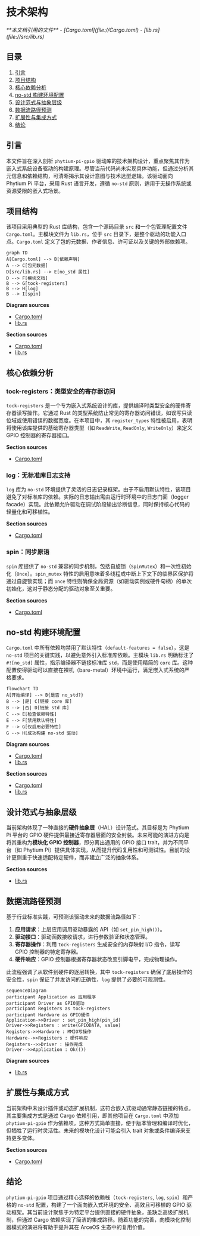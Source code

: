 # 技术架构

<cite>
**本文档引用的文件**  
- [Cargo.toml](file://Cargo.toml)
- [lib.rs](file://src/lib.rs)
</cite>

## 目录
1. [引言](#引言)
2. [项目结构](#项目结构)
3. [核心依赖分析](#核心依赖分析)
4. [no-std 构建环境配置](#no-std-构建环境配置)
5. [设计范式与抽象层级](#设计范式与抽象层级)
6. [数据流路径预测](#数据流路径预测)
7. [扩展性与集成方式](#扩展性与集成方式)
8. [结论](#结论)

## 引言

本文件旨在深入剖析 `phytium-pi-gpio` 驱动库的技术架构设计，重点聚焦其作为嵌入式系统设备驱动的构建原理。尽管当前代码尚未实现具体功能，但通过分析其元信息和依赖结构，可清晰揭示其设计意图与技术选型逻辑。该驱动面向 Phytium Pi 平台，采用 Rust 语言开发，遵循 `no-std` 原则，适用于无操作系统或资源受限的嵌入式场景。

## 项目结构

该项目采用典型的 Rust 库结构，包含一个源码目录 `src` 和一个包管理配置文件 `Cargo.toml`。主模块文件为 `lib.rs`，位于 `src` 目录下，是整个驱动的功能入口点。`Cargo.toml` 定义了包的元数据、作者信息、许可证以及关键的外部依赖项。

```mermaid
graph TD
A[Cargo.toml] --> B[依赖声明]
A --> C[包元数据]
D[src/lib.rs] --> E[no_std 属性]
D --> F[模块文档]
B --> G[tock-registers]
B --> H[log]
B --> I[spin]
```

**Diagram sources**
- [Cargo.toml](file://Cargo.toml)
- [lib.rs](file://src/lib.rs)

**Section sources**
- [Cargo.toml](file://Cargo.toml)
- [lib.rs](file://src/lib.rs)

## 核心依赖分析

### tock-registers：类型安全的寄存器访问

`tock-registers` 是一个专为嵌入式系统设计的库，提供编译时类型安全的硬件寄存器读写操作。它通过 Rust 的类型系统防止常见的寄存器访问错误，如误写只读位域或使用错误的数据宽度。在本项目中，其 `register_types` 特性被启用，表明将使用该库提供的基础寄存器类型（如 `ReadWrite`, `ReadOnly`, `WriteOnly`）来定义 GPIO 控制器的寄存器接口。

**Section sources**
- [Cargo.toml](file://Cargo.toml#L11)

### log：无标准库日志支持

`log` 库为 `no-std` 环境提供了灵活的日志记录框架。由于不启用默认特性，该项目避免了对标准库的依赖。实际的日志输出需由运行时环境中的日志门面（logger facade）实现。此依赖允许驱动在调试阶段输出诊断信息，同时保持核心代码的轻量化和可移植性。

**Section sources**
- [Cargo.toml](file://Cargo.toml#L12)

### spin：同步原语

`spin` 库提供了 `no-std` 兼容的同步机制，包括自旋锁（`SpinMutex`）和一次性初始化（`Once`）。`spin_mutex` 特性的启用意味着多线程或中断上下文下的临界区保护将通过自旋锁实现；而 `once` 特性则确保全局资源（如驱动实例或硬件句柄）的单次初始化，这对于静态分配的驱动对象至关重要。

**Section sources**
- [Cargo.toml](file://Cargo.toml#L13)

## no-std 构建环境配置

`Cargo.toml` 中所有依赖均禁用了默认特性（`default-features = false`），这是 `no-std` 项目的关键实践，以避免意外引入标准库依赖。主模块 `lib.rs` 明确标注了 `#![no_std]` 属性，指示编译器不链接标准库 `std`，而是使用精简的 `core` 库。这种配置使得驱动可以直接在裸机（bare-metal）环境中运行，满足嵌入式系统的严格要求。

```mermaid
flowchart TD
A[开始编译] --> B{是否 no_std?}
B --> |是| C[链接 core 库]
B --> |否| D[链接 std 库]
C --> E[检查依赖特性]
E --> F[禁用默认特性]
F --> G[仅启用必要特性]
G --> H[成功构建 no-std 驱动]
```

**Diagram sources**
- [Cargo.toml](file://Cargo.toml)
- [lib.rs](file://src/lib.rs)

**Section sources**
- [Cargo.toml](file://Cargo.toml#L11-L13)
- [lib.rs](file://src/lib.rs#L0)

## 设计范式与抽象层级

当前架构体现了一种直接的**硬件抽象层**（HAL）设计范式。其目标是为 Phytium Pi 平台的 GPIO 硬件提供最接近寄存器层面的安全封装。未来可能的演进方向是将其重构为**模块化 GPIO 控制器**，即分离出通用的 GPIO 接口 trait，并为不同平台（如 Phytium Pi）提供具体实现，从而提升代码复用性和可测试性。目前的设计更侧重于快速适配特定硬件，而非建立广泛的抽象体系。

**Section sources**
- [lib.rs](file://src/lib.rs)

## 数据流路径预测

基于行业标准实践，可预测该驱动未来的数据流路径如下：

1. **应用请求**：上层应用调用驱动暴露的 API（如 `set_pin_high()`）。
2. **驱动接口**：驱动函数接收请求，进行参数验证和状态管理。
3. **寄存器操作**：利用 `tock-registers` 生成安全的内存映射 I/O 指令，读写 GPIO 控制器的特定寄存器。
4. **硬件响应**：GPIO 控制器根据寄存器状态改变引脚电平，完成物理操作。

此流程强调了从软件到硬件的逐层转换，其中 `tock-registers` 确保了底层操作的安全性，`spin` 保证了并发访问的正确性，`log` 提供了必要的可观测性。

```mermaid
sequenceDiagram
participant Application as 应用程序
participant Driver as GPIO驱动
participant Registers as tock-registers
participant Hardware as GPIO硬件
Application->>Driver : set_pin_high(pin_id)
Driver->>Registers : write(GPIODATA, value)
Registers->>Hardware : MMIO写操作
Hardware-->>Registers : 硬件响应
Registers-->>Driver : 操作完成
Driver-->>Application : Ok(())
```

**Diagram sources**
- [lib.rs](file://src/lib.rs)

## 扩展性与集成方式

当前架构中未设计插件或动态扩展机制，这符合嵌入式驱动通常静态链接的特点。其主要集成方式是通过 Cargo 依赖引用，即其他项目在 `Cargo.toml` 中添加 `phytium-pi-gpio` 作为依赖项。这种方式简单直接，便于版本管理和编译时优化，但牺牲了运行时灵活性。未来的模块化设计可能会引入 trait 对象或条件编译来支持更多变体。

**Section sources**
- [Cargo.toml](file://Cargo.toml)

## 结论

`phytium-pi-gpio` 项目通过精心选择的依赖栈（`tock-registers`, `log`, `spin`）和严格的 `no-std` 配置，构建了一个面向嵌入式环境的安全、高效且可移植的 GPIO 驱动框架。其当前设计聚焦于为特定平台提供直接的硬件抽象，虽缺乏高级扩展机制，但通过 Cargo 依赖实现了简洁的集成路径。随着功能的完善，向模块化控制器模式的演进将有助于提升其在 ArceOS 生态中的复用价值。